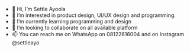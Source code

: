 - 👋 Hi, I’m Settle Ayoola
- 👀 I’m interested in product design, UI/UX design and programming.
- 🌱 I’m currently learning programming and design
- 💞️ I’m looking to collaborate on all available platform
- 📫 You can reach me on WhatsApp on 08122616004 and on Instagram @settleayo

<!---
settleayo/settleayo is a special repository 😉


